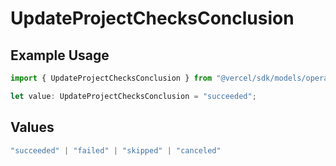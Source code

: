 # UpdateProjectChecksConclusion

## Example Usage

```typescript
import { UpdateProjectChecksConclusion } from "@vercel/sdk/models/operations/updateproject.js";

let value: UpdateProjectChecksConclusion = "succeeded";
```

## Values

```typescript
"succeeded" | "failed" | "skipped" | "canceled"
```